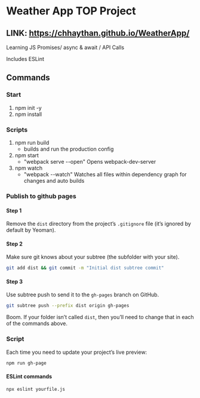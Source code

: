 # Weather App TOP Project

## LINK: https://chhaythan.github.io/WeatherApp/

Learning JS Promises/ async & await / API Calls

Includes ESLint

## Commands

### Start

1. npm init -y
2. npm install

### Scripts

1. npm run build
   - builds and run the production config
2. npm start
   - "webpack serve --open" Opens webpack-dev-server
3. npm watch
   - "webpack --watch" Watches all files within dependency graph for changes and auto builds

### Publish to github pages

#### Step 1

Remove the `dist` directory from the project’s `.gitignore` file (it’s ignored by default by Yeoman).

#### Step 2

Make sure git knows about your subtree (the subfolder with your site).

```sh
git add dist && git commit -m "Initial dist subtree commit"
```

#### Step 3

Use subtree push to send it to the `gh-pages` branch on GitHub.

```sh
git subtree push --prefix dist origin gh-pages
```

Boom. If your folder isn’t called `dist`, then you’ll need to change that in each of the commands above.

### Script

Each time you need to update your project’s live preview:

```sh
npm run gh-page
```

#### ESLint commands

```sh
npx eslint yourfile.js
```
